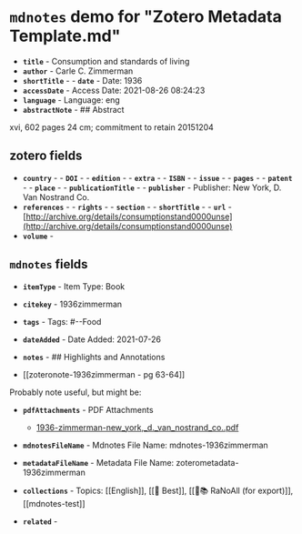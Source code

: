 # `mdnotes` demo for "Zotero Metadata Template.md"

- **`title`** - Consumption and standards of living
- **`author`** - Carle C. Zimmerman
- **`shortTitle`** - - **`date`** -  Date: 1936
- **`accessDate`** -  Access Date: 2021-08-26 08:24:23
- **`language`** -  Language: eng
- **`abstractNote`** - ## Abstract

xvi, 602 pages 24 cm; commitment to retain 20151204


## zotero fields

- **`country`** - - **`DOI`** - - **`edition`** - - **`extra`** - - **`ISBN`** - - **`issue`** - - **`pages`** - - **`patent`** - - **`place`** - - **`publicationTitle`** - - **`publisher`** -  Publisher: New York, D. Van Nostrand Co.
- **`references`** - - **`rights`** - - **`section`** - - **`shortTitle`** - - **`url`** - [http://archive.org/details/consumptionstand0000unse](http://archive.org/details/consumptionstand0000unse)
- **`volume`** - 

## `mdnotes`  fields

- **`itemType`** -  Item Type: Book
- **`citekey`** - 1936zimmerman
- **`tags`** -  Tags: #--Food
- **`dateAdded`** -  Date Added: 2021-07-26
- **`notes`** - ## Highlights and Annotations

- [[zoteronote-1936zimmerman - pg 63-64]]

Probably note useful, but might be:

- **`pdfAttachments`** -  PDF Attachments
	- [1936-zimmerman-new_york,_d._van_nostrand_co..pdf](zotero://open-pdf/library/items/5KJLWNI2)

- **`mdnotesFileName`** -  Mdnotes File Name: mdnotes-1936zimmerman

- **`metadataFileName`** -  Metadata File Name: zoterometadata-1936zimmerman

- **`collections`** -  Topics: [[English]], [[📌 Best]], [[🌿📚 RaNoAll (for export)]], [[mdnotes-test]]

- **`related`** - 
  